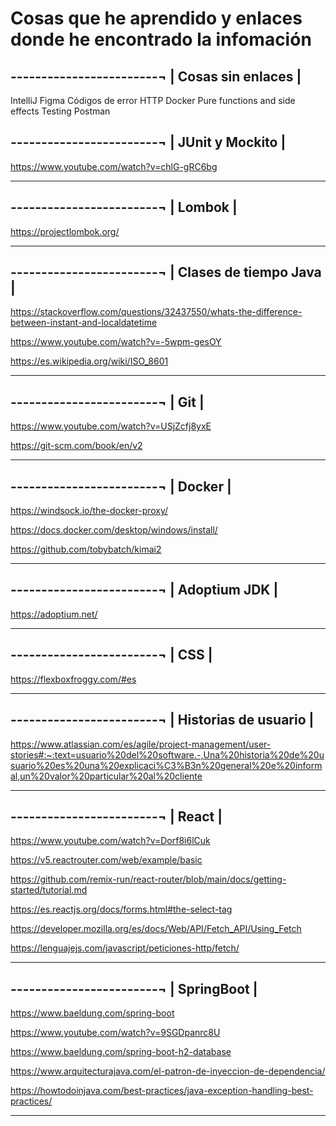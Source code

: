 # Cosas que he aprendido y enlaces donde he encontrado la infomación

------------------------¬
| Cosas sin enlaces     |
-------------------------
IntelliJ
Figma
Códigos de error HTTP
Docker
Pure functions and side effects
Testing
Postman

------------------------¬
| JUnit y Mockito       |
-------------------------
https://www.youtube.com/watch?v=chlG-gRC6bg
______________________________________________________________________________________________________________________________________

------------------------¬
| Lombok                |
-------------------------
https://projectlombok.org/
______________________________________________________________________________________________________________________________________

------------------------¬
| Clases de tiempo Java |
-------------------------
https://stackoverflow.com/questions/32437550/whats-the-difference-between-instant-and-localdatetime

https://www.youtube.com/watch?v=-5wpm-gesOY

https://es.wikipedia.org/wiki/ISO_8601
______________________________________________________________________________________________________________________________________

------------------------¬
| Git                   |
-------------------------
https://www.youtube.com/watch?v=USjZcfj8yxE

https://git-scm.com/book/en/v2
______________________________________________________________________________________________________________________________________

------------------------¬
| Docker                 |
-------------------------
https://windsock.io/the-docker-proxy/

https://docs.docker.com/desktop/windows/install/

https://github.com/tobybatch/kimai2
______________________________________________________________________________________________________________________________________

------------------------¬
| Adoptium JDK          |
-------------------------
https://adoptium.net/
______________________________________________________________________________________________________________________________________

------------------------¬
| CSS                   |
-------------------------
https://flexboxfroggy.com/#es
______________________________________________________________________________________________________________________________________

------------------------¬
| Historias de usuario  |
-------------------------
https://www.atlassian.com/es/agile/project-management/user-stories#:~:text=usuario%20del%20software.-,Una%20historia%20de%20usuario%20es%20una%20explicaci%C3%B3n%20general%20e%20informal,un%20valor%20particular%20al%20cliente
______________________________________________________________________________________________________________________________________

------------------------¬
| React                 |
-------------------------
https://www.youtube.com/watch?v=Dorf8i6lCuk

https://v5.reactrouter.com/web/example/basic

https://github.com/remix-run/react-router/blob/main/docs/getting-started/tutorial.md

https://es.reactjs.org/docs/forms.html#the-select-tag

https://developer.mozilla.org/es/docs/Web/API/Fetch_API/Using_Fetch

https://lenguajejs.com/javascript/peticiones-http/fetch/
______________________________________________________________________________________________________________________________________

------------------------¬
| SpringBoot            |
-------------------------
https://www.baeldung.com/spring-boot

https://www.youtube.com/watch?v=9SGDpanrc8U

https://www.baeldung.com/spring-boot-h2-database

https://www.arquitecturajava.com/el-patron-de-inyeccion-de-dependencia/

https://howtodoinjava.com/best-practices/java-exception-handling-best-practices/
______________________________________________________________________________________________________________________________________
